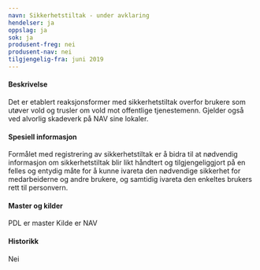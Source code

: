 ```yaml
---
navn: Sikkerhetstiltak - under avklaring
hendelser: ja
oppslag: ja
sok: ja
produsent-freg: nei
produsent-nav: nei
tilgjengelig-fra: juni 2019
---
```


#### Beskrivelse

Det er etablert reaksjonsformer med sikkerhetstiltak overfor brukere som utøver vold og trusler om vold mot offentlige tjenestemenn.
Gjelder også ved alvorlig skadeverk på NAV sine lokaler.

#### Spesiell informasjon

Formålet med registrering av sikkerhetstiltak er å bidra til at nødvendig informasjon om sikkerhetstiltak blir likt håndtert og
tilgjengeliggjort på en felles og entydig måte for å kunne ivareta den nødvendige sikkerhet for medarbeiderne og andre brukere, og
samtidig ivareta den enkeltes brukers rett til personvern.

#### Master og kilder

PDL er master
Kilde er NAV

#### Historikk

Nei

